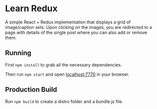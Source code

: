 # Learn Redux

A simple React + Redux implementation that displays a grid of image/caption sets. Upon clicking on the images, you are redirected to a page with details of the single post where you can also add or remove them.

## Running

First `npm install` to grab all the necessary dependencies. 

Then run `npm start` and open <localhost:7770> in your browser.

## Production Build

Run `npm build` to create a distro folder and a bundle.js file.
